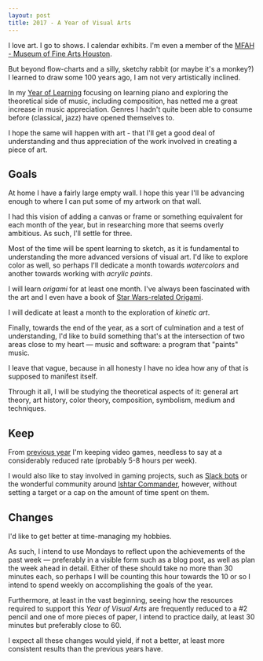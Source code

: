 ```yaml
---
layout: post
title: 2017 - A Year of Visual Arts
---
```


I love art. I go to shows. I calendar exhibits.
I'm even a member of the [MFAH - Museum of Fine Arts Houston](https://mfah.org).

But beyond flow-charts and a silly, sketchy rabbit (or maybe it's a monkey?)
I learned to draw some 100 years ago, I am not very artistically inclined.

In my [Year of Learning](/2015/2015_in_review) focusing on learning
piano and exploring the theoretical side of music, including composition,
has netted me a great increase in music appreciation. Genres I hadn't
quite been able to consume before (classical, jazz) have opened themselves
to.

I hope the same will happen with art - that I'll get a good deal of understanding
and thus appreciation of the work involved in creating a piece of art.

## Goals

At home I have a fairly large empty wall. I hope this year I'll be advancing enough
to where I can put some of my artwork on that wall.

I had this vision of adding a canvas or frame or something equivalent
for each month of the year, but in researching more that seems overly
ambitious. As such, I'll settle for three.

Most of the time will be spent learning to sketch, as it is fundamental to
understanding the more advanced versions of visual art. I'd like to explore
color as well, so perhaps I'll dedicate a month towards *watercolors* and
another towards working with *acrylic paints*.

I will learn *origami* for at least one month. I've always been fascinated with
the art and I even have a book of [Star Wars-related Origami](https://www.amazon.com/Star-Wars-Origami-Paper-folding-Projects/dp/0761169431/).

I will dedicate at least a month to the exploration of *kinetic art*.

Finally, towards the end of the year, as a sort of culmination and a test
of understanding, I'd like to build something that's at the intersection
of two areas close to my heart — music and software: a program that "paints" music.

I leave that vague, because in all honesty I have no idea how any of that
is supposed to manifest itself.

Through it all, I will be studying the theoretical aspects of it: general art theory,
art history, color theory, composition, symbolism, medium and techniques.

## Keep

From [previous year](/2016/2016_in_review) I'm keeping video games,
needless to say at a considerably reduced rate (probably 5-8 hours per week).

I would also like to stay involved in gaming projects, such as [Slack bots][dtrbot]
or the wonderful community around [Ishtar Commander](https://twitter.com/ishtarcommander/),
however, without setting a target or a cap on the amount of time spent on them.

## Changes

I'd like to get better at time-managing my hobbies.

As such, I intend to use Mondays to reflect upon the achievements
of the past week — preferably in a visible form such as a blog post,
as well as plan the week ahead in detail. Either of these should take
no more than 30 minutes each, so perhaps I will be counting this hour
towards the 10 or so I intend to spend weekly on accomplishing the goals
of the year.

Furthermore, at least in the vast beginning, seeing how the resources
required to support this *Year of Visual Arts* are frequently
reduced to a #2 pencil and one of more pieces of paper,
I intend to practice daily, at least 30 minutes but preferably
close to 60.

I expect all these changes would yield, if not a better,
at least more consistent results than the previous years have.



[dtrbot]: https://github.com/philipmat/DestinySlackBot